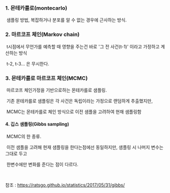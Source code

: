### 1. 몬테카를로(montecarlo)

​	샘플링 방법, 복잡하거나 분포를 알 수 없는 경우에 근사하는 방식. 



### 2. 마르코프 체인(Markov chain)

​	t시점에서 무언가를 예측할 때 영향을 주는건 바로 '그 전 사건(t-1)' 이라고 가정하고 계산하는 방식

​	t-2, t-3... 은 무시한다.

  

### 3. 몬테카를로 마르코프 체인(MCMC)

​	마르코프 체인가정을 기반으로하는 몬테카를로 샘플링.

​	기존 몬테카를로 샘플링은 각 사건은 독립이라는 가정으로 랜덤하게 추출했지만, 

​	MCMC는 몬테카를로 체인 방식으로 이전 샘플을 고려하여 현재 샘플링함



#### 4. 깁스 샘플링(Gibbs sampling)

​	MCMC의 한 종류.

​	이전 샘플을 고려해 현재 샘플링을 한다는점에선 동일하지만, 샘플링 시 나머지 변수는 그대로 두고

​	한변수에만 변화를 준다는 점이 다르다.

​	



참조 : https://ratsgo.github.io/statistics/2017/05/31/gibbs/